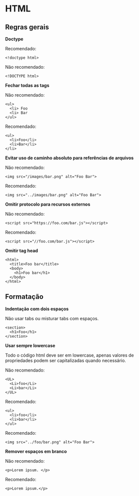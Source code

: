 # HTML

## Regras gerais

**Doctype**

Recomendado:

    <!doctype html>

Não recomendado:

    <!DOCTYPE html>

**Fechar todas as tags**

Não recomendado:

    <ul>
      <li> Foo
      <li> Bar
    </ul>

Recomendado:

    <ul>
      <li>Foo</li>
      <li>Bar</li>
    </li>

**Evitar uso de caminho absoluto para referências de arquivos**

Não recomendado:

    <img src="/images/bar.png" alt="Foo Bar">
Recomendado:

    <img src="../images/bar.png" alt="Foo Bar">

**Omitir protocolo para recursos externos**

Não recomendado:

    <script src="https://foo.com/bar.js"></script>

Recomendado:

    <script src="//foo.com/bar.js"></script>

**Omitir tag head**

    <html>
      <title>Foo bar</title>
      <body>
        <h1>Foo bar</h1>
      </body>
    </html>

## Formatação

**Indentação com dois espaços**

Não usar tabs ou misturar tabs com espaços.

    <section>
      <h1>Foo</h1>
    </section>
**Usar sempre lowercase**

Todo o código html deve ser em lowercase, apenas valores de propriedades podem ser capitalizadas quando necessário.

Não recomendado:

    <UL>
      <Li>foo</Li>
      <Li>bar</Li>
    </UL>

Recomendado:

    <ul>
      <li>foo</li>
      <li>bar</li>
    </ul>

Recomendado:

    <img src="../foo/bar.png" alt="Foo Bar">

**Remover espaços em branco**

Não recomendado:

    <p>Lorem ipsum. </p>

Recomendado:

    <p>Lorem ipsum.</p>
